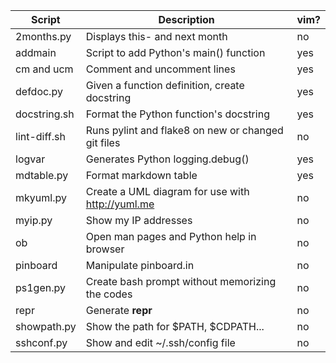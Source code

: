 | Script         | Description                                              | vim?   |
| -------------- | -------------------------------------------------------- | ------ |
| 2months.py     | Displays this- and next month                            | no     |
| addmain        | Script to add Python's main() function                   | yes    |
| cm and ucm     | Comment and uncomment lines                              | yes    |
| defdoc.py      | Given a function definition, create docstring            | yes    |
| docstring.sh   | Format the Python function's docstring                   | yes    |
| lint-diff.sh   | Runs pylint and flake8 on new or changed git files       | no     |
| logvar         | Generates Python logging.debug()                         | yes    |
| mdtable.py     | Format markdown table                                    | yes    |
| mkyuml.py      | Create a UML diagram for use with http://yuml.me         | no     |
| myip.py        | Show my IP addresses                                     | no     |
| ob             | Open man pages and Python help in browser                | no     |
| pinboard       | Manipulate pinboard.in                                   | no     |
| ps1gen.py      | Create bash prompt without memorizing the codes          | no     |
| repr           | Generate __repr__                                        | no     |
| showpath.py    | Show the path for $PATH, $CDPATH...                      | no     |
| sshconf.py     | Show and edit ~/.ssh/config file                         | no     |
